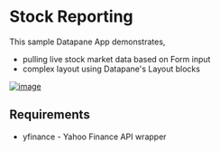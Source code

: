# Stock Reporting

This sample Datapane App demonstrates,
- pulling live stock market data based on Form input
- complex layout using Datapane's Layout blocks


[![image](https://user-images.githubusercontent.com/3541695/95777534-4708a300-0cbe-11eb-9ac6-4eb1c035ec39.png)](https://datapane.com/kaan/reports/stock_report/)


## Requirements

- yfinance - Yahoo Finance API wrapper